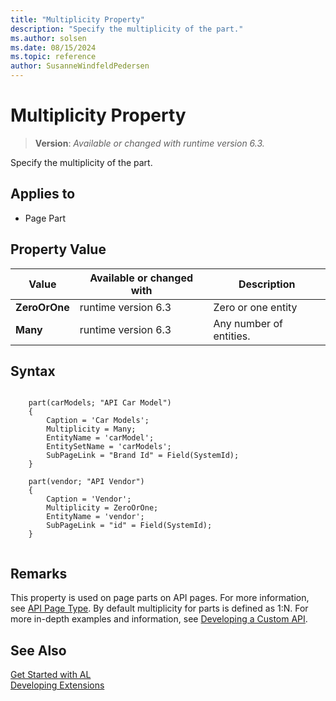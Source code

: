 ```yaml
---
title: "Multiplicity Property"
description: "Specify the multiplicity of the part."
ms.author: solsen
ms.date: 08/15/2024
ms.topic: reference
author: SusanneWindfeldPedersen
---
```

[//]: # (START>DO_NOT_EDIT)
[//]: # (IMPORTANT:Do not edit any of the content between here and the END>DO_NOT_EDIT.)
[//]: # (Any modifications should be made in the .xml files in the ModernDev repo.)
# Multiplicity Property
> **Version**: _Available or changed with runtime version 6.3._

Specify the multiplicity of the part.

## Applies to
-   Page Part

## Property Value

|Value|Available or changed with|Description|
|-----------|-----------|---------------------------------------|
|**ZeroOrOne**|runtime version 6.3|Zero or one entity|
|**Many**|runtime version 6.3|Any number of entities.|

[//]: # (IMPORTANT: END>DO_NOT_EDIT)

## Syntax

```al

    part(carModels; "API Car Model")
    {
        Caption = 'Car Models';
        Multiplicity = Many;
        EntityName = 'carModel';
        EntitySetName = 'carModels';
        SubPageLink = "Brand Id" = Field(SystemId);
    }

    part(vendor; "API Vendor")
    {
        Caption = 'Vendor';
        Multiplicity = ZeroOrOne;
        EntityName = 'vendor';
        SubPageLink = "id" = Field(SystemId);
    }
        
```

## Remarks

This property is used on page parts on API pages. For more information, see [API Page Type](../devenv-api-pagetype.md). By default multiplicity for parts is defined as 1:N. For more in-depth examples and information, see [Developing a Custom API](../devenv-develop-custom-api.md).


## See Also

[Get Started with AL](../devenv-get-started.md)  
[Developing Extensions](../devenv-dev-overview.md)  
